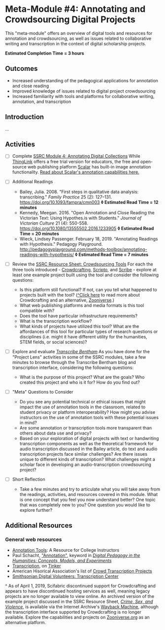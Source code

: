 # Meta-Module #4: Annotating and Crowdsourcing Digital Projects

This "meta-module" offers an overview of digital tools and resources for annotation and crowdsourcing, as well as issues related to collaborative writing and transcription in the context of digital scholarship projects.

**Estimated Completion Time = 3 hours**

## Outcomes

* Increased understanding of the pedagogical applications for annotation and close reading
* Improved knowledge of issues related to digital project crowdsourcing
* Increased familiarity with tools and platforms for collaborative writing, annotation, and transcription

## Introduction

...

## Activities

- [ ] Complete [SSRC Module 4: Annotating Digital Collections](https://labs.ssrc.org/dds/articles/4-annotating-digital-collections/)
	While [ThingLink](https://www.thinglink.com/edu) offers a free trial version for educators, the free and open-source web publishing platform [Scalar](https://scalar.me/anvc/) has built-in image annotation functionality. [Read about Scalar's annotation capabilities here.](https://scalar.me/anvc/features/annotations/)

- [ ] Additional Readings
	* Bailey, Julia. 2008. "First steps in qualitative data analysis: transcribing." *Family Practice* 25 (2): 127–131. https://doi.org/10.1093/fampra/cmn003 **◊  Estimated Read Time = 12 minutes**
	* Kennedy, Meegan. 2016. "Open Annotation and Close Reading the Victorian Text: Using Hypothes.is with Students." *Journal of Victorian Culture* 21 (4): 550-558. https://doi.org/10.1080/13555502.2016.1233905 **◊  Estimated Read Time = 20 minutes**
	* Wieck, Lindsey Passenger. February 18, 2019. "Annotating Readings with Hypothesis." Pedagogy Playground. http://pedagogyplayground.com/methods-toolbox/annotating-readings-with-hypothesis/ **◊  Estimated Read Time = 7 minutes**

- [ ] Review the [SSRC Resource Sheet: Crowdsourcing Tools](https://labs.ssrc.org/dds/articles/resource-sheet-crowdsourcing-tools/)
	For each the three tools introduced - [Crowdcrafting](https://scifabric.com/crowdcrafting/), [Scripto](http://scripto.org/), and [Scribe](http://scribeproject.github.io/) - explore at least one example project built using the tool and consider the following questions:
	* Is this platform still functional? If not, can you tell what happened to projects built with the tool? ([^Click here](#noteA) to read more about Crowdcrafting and an alternative, [Zooniverse](https://www.zooniverse.org/).)
	* What web publishing platforms and media formats is this tool compatible with? 
	* Does the tool have particular infrastructure requirements?
	* What is the transcription workflow?
	* What kinds of projects have utilized this tool? What are the affordances of this tool for particular types of research questions or disciplines (i.e. might it have different utility for the humanities, STEM fields, or social sciences)?

- [ ] Explore and evaluate [*Transcribe Bentham*](https://blogs.ucl.ac.uk/transcribe-bentham/)
	As you have done for the "Project Lens" activities in some of the SSRC modules, take a few minutes to browse through the Transcribe Bentham blog and transcription interface, considering the following questions:
	* What is the purpose of this project? What are the goals? Who created this project and who is it for? How do you find out?

- [ ] "Meta" Questions to Consider
	* Do you see any potential technical or ethical issues that might impact the use of annotation tools in the classroom, related to student privacy or platform interoperability? How might you advise instructors on the use of annotation tools with these potential issues in mind? 
	* Are some annotation or transcription tools more transparent than others about data use and privacy?
	* Based on your exploration of digital projects with text or handwriting transcription components as well as the theoretical framework for audio transcription discussed in the Bailey article, do text and audio transcription projects face similar challenges? Are there issues unique to different kinds of transcription? What challenges might a scholar face in developing an audio-transcription crowdsourcing project?

- [ ] Short Reflection
	* Take a few minutes and try to articulate what you will take away from the readings, activities, and resources covered in this module. What is one concept that you feel you now understand better? One topic that was completely new to you? One question you would like to explore further? 

## Additional Resources

### General web resources

* [Annotation Tools](https://annotation.commons.gc.cuny.edu/): A Resource for College Instructors
* Paul Schacht, ["Annotation"](https://digitalpedagogy.mla.hcommons.org/keywords/annotation/), keyword in [*Digital Pedagogy in the Humanities: Concepts, Models, and Experiments*](https://digitalpedagogy.mla.hcommons.org/)
* [Transcription](https://tinker.edu.au/digital-methods/transcription/), on [Tinker](https://tinker.edu.au/about/)
* American Hisorical Association's list of [Crowd Transcription Projects](https://www.historians.org/teaching-and-learning/teaching-resources-for-historians/teaching-with-dighist/crowd-transcription-projects-resource)
* [Smithsonian Digital Volunteers: Transcription Center](https://transcription.si.edu/browse)


<a name="noteA">^</a> As of April 1, 2019, Scifabric discontinued support for Crowdcrafting and appears to have discontinued hosting services as well, meaning legacy projects are no longer available to view online. An archived version of the example project discussed in the SSRC Resource Sheet, [*Crime, Sex, and Violence*](https://web.archive.org/web/20170926104507/http://crowdcrafting.org/project/crime%2Csex%2Candviolence/), is available via the Internet Archive's [Wayback Machine](https://web.archive.org/), although the transcription interface supported by Crowdcrafting is no longer available. Explore the capabilities and projects on [Zooniverse.org](https://www.zooniverse.org/) as an alternative platform.